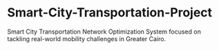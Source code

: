 # Smart-City-Transportation-Project
Smart City Transportation Network Optimization System focused on tackling real-world mobility challenges in Greater Cairo.
